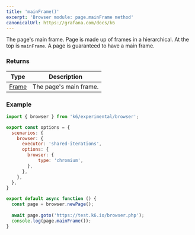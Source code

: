 ```yaml
---
title: 'mainFrame()'
excerpt: 'Browser module: page.mainFrame method'
canonicalUrl: https://grafana.com/docs/k6
---
```


The page's main frame. Page is made up of frames in a hierarchical. At the top is `mainFrame`. A page is guaranteed to have a main frame.

### Returns

| Type   | Description                      |
|--------|----------------------------------|
| [Frame](/javascript-api/k6-experimental/browser/frame/) | The page's main frame. |

### Example

<CodeGroup labels={[]}>

```javascript
import { browser } from 'k6/experimental/browser';

export const options = {
  scenarios: {
    browser: {
      executor: 'shared-iterations',
      options: {
        browser: {
            type: 'chromium',
        },
      },
    },
  },
}

export default async function () {
  const page = browser.newPage();
  
  await page.goto('https://test.k6.io/browser.php');
  console.log(page.mainFrame()); 
}
```

</CodeGroup>